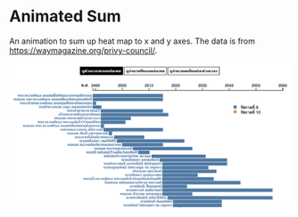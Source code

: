 # Animated Sum
An animation to sum up heat map to x and y axes. The data is from <https://waymagazine.org/privy-council/>.

![Screenshot](thumbnail.png)
